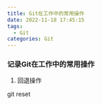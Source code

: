 ```yaml
---
title: Git在工作中的常用操作
date: 2022-11-18 17:45:15
tags:
  - Git
categories: Git
---
```


### 记录Git在工作中的常用操作

1. 回退操作

git reset